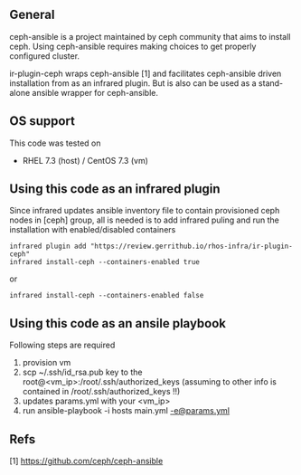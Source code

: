 General
----------
ceph-ansible is a project maintained by ceph community that aims to install ceph. Using ceph-ansible requires making choices to get properly configured cluster.

ir-plugin-ceph wraps ceph-ansible [1] and facilitates ceph-ansible driven installation from as an infrared plugin. But is also can be used as a stand-alone ansible wrapper for ceph-ansible.

OS support
----------
This code was tested on
- RHEL 7.3 (host) / CentOS 7.3 (vm)

Using this code as an infrared plugin
--------------------------------------------
Since infrared updates ansible inventory file to contain provisioned ceph nodes in [ceph] group, all is needed is to add infrared puling and run the installation with enabled/disabled containers 

```
infrared plugin add "https://review.gerrithub.io/rhos-infra/ir-plugin-ceph"
infrared install-ceph --containers-enabled true
```
or

```
infrared install-ceph --containers-enabled false
```

Using this code as an ansile playbook
---------------------------------------------

Following steps are required
1. provision vm
2. scp  ~/.ssh/id_rsa.pub  key to the root@<vm_ip>:/root/.ssh/authorized_keys (assuming to other info is contained in /root/.ssh/authorized_keys !!)
3. updates params.yml with your <vm_ip>
4. run ansible-playbook -i hosts main.yml  -e@params.yml


Refs
----

[1] https://github.com/ceph/ceph-ansible
